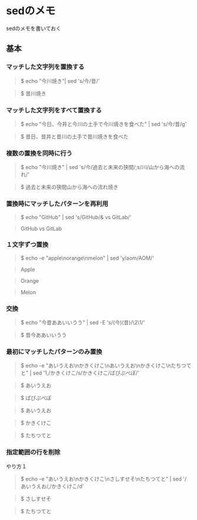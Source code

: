 # sedのメモ

sedのメモを書いておく

## 基本

### マッチした文字列を置換する

> $ echo "今川焼き"| sed 's/今/昔/'

> $ 昔川焼き

### マッチした文字列をすべて置換する

> $ echo "今日、今井と今川の土手で今川焼きを食べた" | sed 's/今/昔/g'

> $ 昔日、昔井と昔川の土手で昔川焼きを食べた

### 複数の置換を同時に行う

> $ echo "今川焼き" | sed 's/今/過去と未来の狭間/;s/川/山から海への流れ/'

> $ 過去と未来の狭間山から海への流れ焼き

### 置換時にマッチしたパターンを再利用

> $ echo "GitHub" | sed 's/GitHub/& vs GitLab/'

> GitHub vs GitLab

### １文字ずつ置換

> $ echo -e "apple\norange\nmelon" | sed 'y/aom/AOM/'

> Apple

> Orange

> Melon

### 交換

> $ echo "今昔ああいいうう" | sed -E 's/(今)(昔)/\2\1/'

> $ 昔今ああいいうう

### 最初にマッチしたパターンのみ置換

> $ echo -e "あいうえお\nかきくけこ\nあいうえお\nかきくけこ\nたちつてと" | sed '1,/かきくけこ/s/かきくけこ/ぱぴぷぺぽ/'

> $ あいうえお

> $ ぱぴぷぺぽ

> $ あいうえお

> $ かきくけこ

> $ たちつてと

### 指定範囲の行を削除

やり方１

> $  echo -e "あいうえお\nかきくけこ\nさしすせそ\nたちつてと" | sed '/あいうえお/,/かきくけこ/d'

> $ さしすせそ

> $ たちつてと

